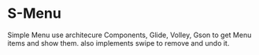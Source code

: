 # S-Menu
Simple Menu use architecure Components, Glide, Volley, Gson
to get Menu items and show them.
also implements swipe to remove and undo it.
